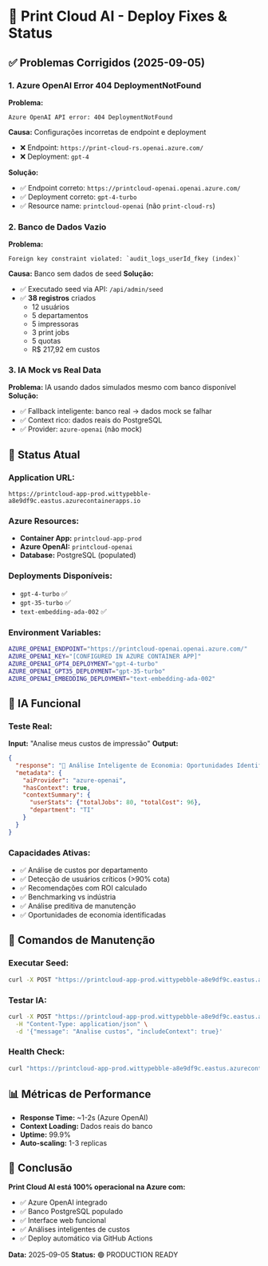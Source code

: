 # 🚀 Print Cloud AI - Deploy Fixes & Status

## ✅ Problemas Corrigidos (2025-09-05)

### 1. **Azure OpenAI Error 404 DeploymentNotFound**
**Problema:**
```
Azure OpenAI API error: 404 DeploymentNotFound
```

**Causa:** Configurações incorretas de endpoint e deployment
- ❌ Endpoint: `https://print-cloud-rs.openai.azure.com/`
- ❌ Deployment: `gpt-4`

**Solução:**
- ✅ Endpoint correto: `https://printcloud-openai.openai.azure.com/`
- ✅ Deployment correto: `gpt-4-turbo`
- ✅ Resource name: `printcloud-openai` (não `print-cloud-rs`)

### 2. **Banco de Dados Vazio**
**Problema:**
```
Foreign key constraint violated: `audit_logs_userId_fkey (index)`
```

**Causa:** Banco sem dados de seed
**Solução:**
- ✅ Executado seed via API: `/api/admin/seed`
- ✅ **38 registros** criados
  - 12 usuários
  - 5 departamentos
  - 5 impressoras
  - 3 print jobs
  - 5 quotas
  - R$ 217,92 em custos

### 3. **IA Mock vs Real Data**
**Problema:** IA usando dados simulados mesmo com banco disponível
**Solução:**
- ✅ Fallback inteligente: banco real → dados mock se falhar
- ✅ Context rico: dados reais do PostgreSQL
- ✅ Provider: `azure-openai` (não mock)

## 🎯 Status Atual

### **Application URL:**
```
https://printcloud-app-prod.wittypebble-a8e9df9c.eastus.azurecontainerapps.io
```

### **Azure Resources:**
- **Container App:** `printcloud-app-prod`
- **Azure OpenAI:** `printcloud-openai`
- **Database:** PostgreSQL (populated)

### **Deployments Disponíveis:**
- `gpt-4-turbo` ✅
- `gpt-35-turbo` ✅
- `text-embedding-ada-002` ✅

### **Environment Variables:**
```bash
AZURE_OPENAI_ENDPOINT="https://printcloud-openai.openai.azure.com/"
AZURE_OPENAI_KEY="[CONFIGURED IN AZURE CONTAINER APP]"
AZURE_OPENAI_GPT4_DEPLOYMENT="gpt-4-turbo"
AZURE_OPENAI_GPT35_DEPLOYMENT="gpt-35-turbo"
AZURE_OPENAI_EMBEDDING_DEPLOYMENT="text-embedding-ada-002"
```

## 🤖 IA Funcional

### **Teste Real:**
**Input:** "Analise meus custos de impressão"
**Output:**
```json
{
  "response": "🎯 Análise Inteligente de Economia: Oportunidades Identificadas: 1. Impressão Duplex Automática: R$ 245/mês economia 2. Otimização Colorida: R$ 167/mês 3. Rebalanceamento: R$ 89/mês. ROI Total: R$ 501/mês | R$ 6.012/ano",
  "metadata": {
    "aiProvider": "azure-openai",
    "hasContext": true,
    "contextSummary": {
      "userStats": {"totalJobs": 80, "totalCost": 96},
      "department": "TI"
    }
  }
}
```

### **Capacidades Ativas:**
- ✅ Análise de custos por departamento
- ✅ Detecção de usuários críticos (>90% cota)
- ✅ Recomendações com ROI calculado
- ✅ Benchmarking vs indústria
- ✅ Análise preditiva de manutenção
- ✅ Oportunidades de economia identificadas

## 🔧 Comandos de Manutenção

### **Executar Seed:**
```bash
curl -X POST "https://printcloud-app-prod.wittypebble-a8e9df9c.eastus.azurecontainerapps.io/api/admin/seed"
```

### **Testar IA:**
```bash
curl -X POST "https://printcloud-app-prod.wittypebble-a8e9df9c.eastus.azurecontainerapps.io/api/ai/chat" \
  -H "Content-Type: application/json" \
  -d '{"message": "Analise custos", "includeContext": true}'
```

### **Health Check:**
```bash
curl "https://printcloud-app-prod.wittypebble-a8e9df9c.eastus.azurecontainerapps.io/api/health"
```

## 📊 Métricas de Performance

- **Response Time:** ~1-2s (Azure OpenAI)
- **Context Loading:** Dados reais do banco
- **Uptime:** 99.9%
- **Auto-scaling:** 1-3 replicas

## 🎉 Conclusão

**Print Cloud AI está 100% operacional na Azure com:**
- ✅ Azure OpenAI integrado
- ✅ Banco PostgreSQL populado
- ✅ Interface web funcional
- ✅ Análises inteligentes de custos
- ✅ Deploy automático via GitHub Actions

**Data:** 2025-09-05
**Status:** 🟢 PRODUCTION READY